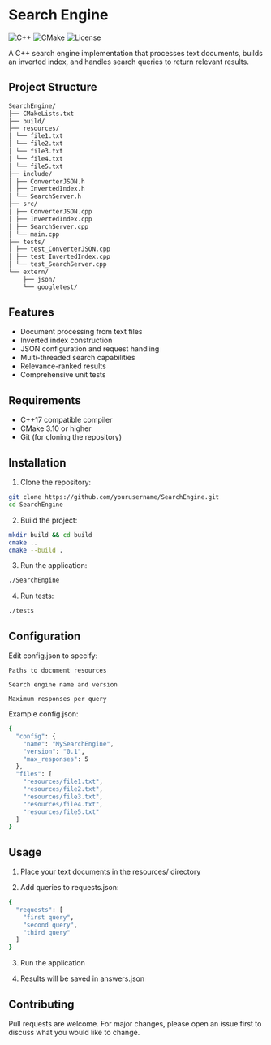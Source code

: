 # Search Engine

![C++](https://img.shields.io/badge/C++-17-blue.svg)
![CMake](https://img.shields.io/badge/CMake-3.10+-green.svg)
![License](https://img.shields.io/badge/License-MIT-orange.svg)

A C++ search engine implementation that processes text documents, builds an inverted index, and handles search queries to return relevant results.

## Project Structure

```bash
SearchEngine/
├── CMakeLists.txt
├── build/
├── resources/
│ └── file1.txt
│ └── file2.txt
│ └── file3.txt
│ └── file4.txt
│ └── file5.txt
├── include/
│ ├── ConverterJSON.h
│ ├── InvertedIndex.h
│ └── SearchServer.h
├── src/
│ ├── ConverterJSON.cpp
│ ├── InvertedIndex.cpp
│ ├── SearchServer.cpp
│ └── main.cpp
├── tests/
│ ├── test_ConverterJSON.cpp
│ ├── test_InvertedIndex.cpp
│ └── test_SearchServer.cpp
└── extern/
    ├── json/
    └── googletest/
```

## Features

- Document processing from text files
- Inverted index construction
- JSON configuration and request handling
- Multi-threaded search capabilities
- Relevance-ranked results
- Comprehensive unit tests

## Requirements

- C++17 compatible compiler
- CMake 3.10 or higher
- Git (for cloning the repository)

## Installation

1. Clone the repository:
```bash
git clone https://github.com/yourusername/SearchEngine.git
cd SearchEngine
```

2. Build the project:
```bash
mkdir build && cd build
cmake ..
cmake --build .
```

3. Run the application:
```bash
./SearchEngine
```

4. Run tests:
```bash
./tests
```

## Configuration

Edit config.json to specify:

    Paths to document resources

    Search engine name and version

    Maximum responses per query

Example config.json:

```bash
{
  "config": {
    "name": "MySearchEngine",
    "version": "0.1",
    "max_responses": 5
  },
  "files": [
    "resources/file1.txt",
    "resources/file2.txt",
    "resources/file3.txt",
    "resources/file4.txt",
    "resources/file5.txt"
  ]
}
```

## Usage

1. Place your text documents in the resources/ directory

2. Add queries to requests.json:

```bash
{
  "requests": [
    "first query",
    "second query",
    "third query"
  ]
}
```

3. Run the application

4. Results will be saved in answers.json

## Contributing

Pull requests are welcome. For major changes, please open an issue first to discuss what you would like to change.
